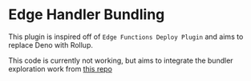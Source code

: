 # Edge Handler Bundling

This plugin is inspired off of `Edge Functions Deploy Plugin` and aims to replace Deno with Rollup.

This code is currently not working, but aims to integrate the bundler exploration work from
[this repo](https://github.com/shortdiv/bundler-exploration)
